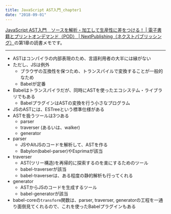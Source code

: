 ```yaml
---
title: JavaScript AST入門_chapter1
date: "2018-09-01"
---
```


[JavaScript AST入門　ソースを解析・加工して生産性に差をつける！ | 電子書籍とプリントオンデマンド（POD） | NextPublishing（ネクストパブリッシング）](https://nextpublishing.jp/book/9728.html)の第1章の読書メモです。

---

- ASTはコンパイラの内部表現のため、言語利用者の大半には縁がない
- ただし、JSは例外
  - ブラウザの互換性を保つため、トランスパイルで変換することが一般的なため
  - Babelが定番
- Babelはトランスパイラだが、同時にASTを使ったエコシステム・ライブラリでもある
  - BabelプラグインはASTの変換を行う小さなプログラム
- JSのASTには、ESTreeという標準仕様がある  
- ASTを扱うツールは3つある
  - parser
  - traverser (あるいは、walker)
  - generator
- parser
  - JSやAltJSのコードを解析して、ASTを作る
  - Babylon(babel-parser)やEsprimaが該当
- traverser
  - AST(ツリー構造)を再帰的に探索するのを楽にするためのツール
  - babel-traverserが該当
  - babel-traverserは、ある程度の静的解析も行ってくれる
- generator
  - ASTからJSのコードを生成するツール
  - babel-generatorが該当
- babel-coreの`transform`関数は、parser, traverser, generatorの工程を一通り面倒見てくれるので、これを使ったBabelプラグインもある







